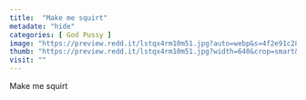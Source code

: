 ```yaml
---
title:  "Make me squirt"
metadate: "hide"
categories: [ God Pussy ]
image: "https://preview.redd.it/lstqx4rm10m51.jpg?auto=webp&s=4f2e91c282d235a1efa4b250d5099b1c78a3b99b"
thumb: "https://preview.redd.it/lstqx4rm10m51.jpg?width=640&crop=smart&auto=webp&s=4d33ced79ea6d0b3e0866a9bf9443061bea9427a"
visit: ""
---
```

Make me squirt
